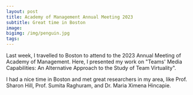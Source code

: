 ```yaml
---
layout: post
title: Academy of Management Annual Meeting 2023 
subtitle: Great time in Boston
image:  
bigimg: /img/penguin.jpg
tags: 
---
```


Last week, I travelled to Boston to attend to the 2023 Annual Meeting of Academy of Management. 
Here, I presented my work on "Teams' Media Capabilities: An Alternative Approach to the Study of Team Virtuality".

I had a nice time in Boston and met great researchers in my area, like Prof. Sharon Hill, Prof. Sumita Raghuram, and Dr. Maria Ximena Hincapie.
